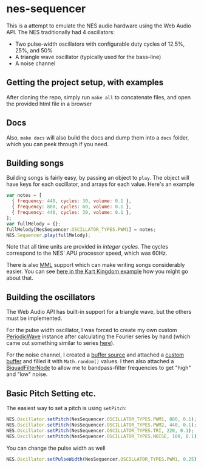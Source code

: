 # nes-sequencer
This is a attempt to emulate the NES audio hardware using the Web Audio API. The NES traditionally had 4 oscillators:
* Two pulse-width oscillators with configurable duty cycles of 12.5%, 25%, and 50%
* A triangle wave oscillator (typically used for the bass-line)
* A noise channel

## Getting the project setup, with examples
After cloning the repo, simply run `make all` to concatenate files, and open the provided html file in a browser

## Docs
Also, `make docs` will also build the docs and dump them into a `docs` folder, which you can peek through if you need.

## Building songs
Building songs is fairly easy, by passing an object to `play`. The object will have keys for each oscillator,
and arrays for each value. Here's an example
```javascript
var notes = [
  { frequency: 440, cycles: 30, volume: 0.1 },
  { frequency: 880, cycles: 60, volume: 0.1 },
  { frequency: 440, cycles: 30, volume: 0.1 },
];
var fullMelody = {};
fullMelody[NesSequencer.OSCILLATOR_TYPES.PWM1] = notes;
NES.Sequencer.play(fullMelody);
```
Note that all time units are provided in *integer cycles*. The cycles correspond to the NES' APU processor speed, which
was 60Hz.

There is also [MML](https://en.wikipedia.org/wiki/Music_Macro_Language) support which can make writing songs
considerably easier. You can see [here in the Kart Kingdom example](https://github.com/chipbell4/nes-sequencer/blob/master/src/examples/kk/melody.js#L3)
how you might go about that.

## Building the oscillators
The Web Audio API has built-in support for a triangle wave, but the others must be implemented.

For the pulse width oscillator, I was forced to create my own custom [PeriodicWave](https://www.w3.org/TR/webaudio/#idl-def-PeriodicWave)
instance after calculating the Fourier series by hand (which came out something similar to series
[here](https://en.wikipedia.org/wiki/Pulse_wave)).

For the noise channel, I created a [buffer source](https://www.w3.org/TR/webaudio/#widl-BaseAudioContext-createBufferSource-AudioBufferSourceNode)
and attached a [custom buffer](https://www.w3.org/TR/webaudio/#widl-BaseAudioContext-createBuffer-AudioBuffer-unsigned-long-numberOfChannels-unsigned-long-length-float-sampleRate)
and filled it with `Math.random()` values. I then also attached a [BiquadFilterNode](https://www.w3.org/TR/webaudio/#widl-BaseAudioContext-createBiquadFilter-BiquadFilterNode)
to allow me to bandpass-filter frequencies to get "high" and "low" noise.

## Basic Pitch Setting etc.
The easiest way to set a pitch is using `setPitch`:
```javascript
NES.Oscillator.setPitch(NesSequencer.OSCILLATOR_TYPES.PWM1, 880, 0.1);
NES.Oscillator.setPitch(NesSequencer.OSCILLATOR_TYPES.PWM2, 440, 0.1);
NES.Oscillator.setPitch(NesSequencer.OSCILLATOR_TYPES.TRI, 220, 0.1);
NES.Oscillator.setPitch(NesSequencer.OSCILLATOR_TYPES.NOISE, 100, 0.1);
```

You can change the pulse width as well
```javascript
NES.Oscillator.setPulseWidth(NesSequencer.OSCILLATOR_TYPES.PWM1, 0.25);
```
